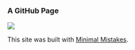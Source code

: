 ### A GitHub Page

![](https://img.shields.io/website-up-down-green-red/http/blog.chiriserv.org.svg?label=PowerShell%20Blog)

This site was built with [Minimal Mistakes](http://mmistakes.github.io/minimal-mistakes).
